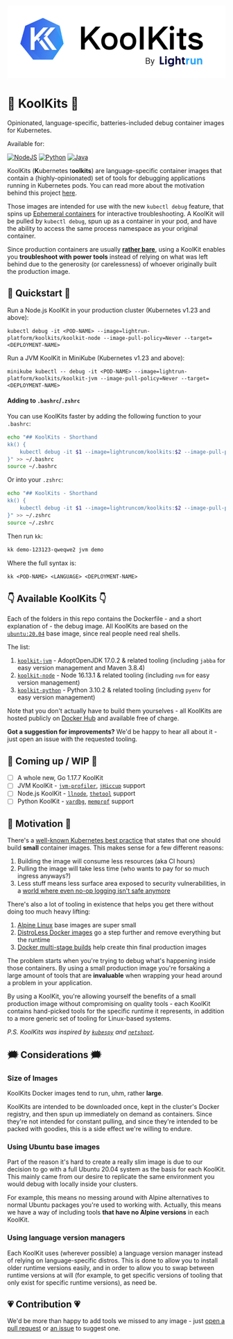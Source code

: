 <img src="assets/logo.png" alt="KoolKits logo"/>

# 🧰 KoolKits 🧰

Opinionated, language-specific, batteries-included debug container images for Kubernetes.

Available for:

[![NodeJS](https://img.shields.io/badge/node.js-6DA55F?style=for-the-badge&logo=node.js&logoColor=white)](https://github.com/lightrun-platform/koolkits/tree/main/nodejs) [![Python](https://img.shields.io/badge/python-3670A0?style=for-the-badge&logo=python&logoColor=ffdd54)](https://github.com/lightrun-platform/koolkits/tree/main/python) [![Java](https://img.shields.io/badge/java-%23ED8B00.svg?style=for-the-badge&logo=java&logoColor=white)](https://github.com/lightrun-platform/koolkits/tree/main/jvm)

KoolKits (**K**ubernetes t**oolkits**) are language-specific container images that contain a (highly-opinionated) set of tools for debugging applications running in Kubernetes pods. You can read more about the motivation behind this project [here](#Motivation).

Those images are intended for use with the new `kubectl debug` feature, that spins up [Ephemeral containers](https://kubernetes.io/docs/concepts/workloads/pods/ephemeral-containers/) for interactive troubleshooting. A KoolKit will be pulled by `kubectl debug`, spun up as a container in your pod, and have the ability to access the same process namespace as your original container. 

Since production containers are usually **[rather bare](https://cloud.google.com/architecture/best-practices-for-building-containers#remove_unnecessary_tools)**, using a KoolKit enables you **troubleshoot with power tools** instead of relying on what was left behind due to the generosity (or carelessness) of whoever originally built the production image.
## 🏁 Quickstart 🏁

Run a Node.js KoolKit in your production cluster (Kubernetes v1.23 and above):

```shell
kubectl debug -it <POD-NAME> --image=lightrun-platform/koolkits/koolkit-node --image-pull-policy=Never --target=<DEPLOYMENT-NAME>
```

Run a JVM KoolKit in MiniKube (Kubernetes v1.23 and above): 

```shell
minikube kubectl -- debug -it <POD-NAME> --image=lightrun-platform/koolkits/koolkit-jvm --image-pull-policy=Never --target=<DEPLOYMENT-NAME>
```

#### Adding to `.bashrc`/`.zshrc`

You can use KoolKits faster by adding the following function to your `.bashrc`:

```bash
echo "## KoolKits - Shorthand
kk() {
	kubectl debug -it $1 --image=lightruncom/koolkits:$2 --image-pull-policy=Never --target=$3
}" >> ~/.bashrc
source ~/.bashrc
```

Or into your `.zshrc`:
```zsh
echo "## KoolKits - Shorthand
kk() { 
	kubectl debug -it $1 --image=lightruncom/koolkits:$2 --image-pull-policy=Never --target=$3
}" >> ~/.zshrc
source ~/.zshrc
```

Then run `kk`:

```bash
kk demo-123123-qweqwe2 jvm demo
```

Where the full syntax is:

```shell
kk <POD-NAME> <LANGUAGE> <DEPLOYMENT-NAME>
```
 
## 👇 Available KoolKits 👇

Each of the folders in this repo contains the Dockerfile - and a short explanation of - the debug image. All KoolKits are based on the [`ubuntu:20.04`](https://hub.docker.com/layers/ubuntu/library/ubuntu/20.04/images/sha256-57df66b9fc9ce2947e434b4aa02dbe16f6685e20db0c170917d4a1962a5fe6a9?context=explore) base image, since real people need real shells. 

The list:

1. [`koolkit-jvm`](jvm/README.md) - AdoptOpenJDK 17.0.2 & related tooling (including `jabba` for easy version management and Maven 3.8.4)
1. [`koolkit-node`](node/README.MD) - Node 16.13.1 & related tooling (including `nvm` for easy version management)
1. [`koolkit-python`](python/README.md) - Python 3.10.2 & related tooling (including `pyenv` for easy version management)

Note that you don't actually have to build them yourselves - all KoolKits are hosted publicly on [Docker Hub](https://hub.docker.com/repository/docker/lightruncom/koolkits) and available free of charge. 

**Got a suggestion for improvements?** We'd be happy to hear all about it - just open an issue with the requested tooling.

## 🚧 Coming up / WIP 🚧

- [ ] A whole new, Go 1.17.7 KoolKit
- [ ] JVM KoolKit - [`jvm-profiler`](https://github.com/uber-common/jvm-profiler), [`jHiccup`](https://github.com/giltene/jHiccup) support
- [ ] Node.js KoolKit - [`llnode`](https://github.com/nodejs/llnode), [`thetool`](https://github.com/sfninja/thetool) support
- [ ] Python KoolKit - [`vardbg`](https://github.com/CCExtractor/vardbg), [`memprof`](https://github.com/jmdana/memprof) support
## 🏃 Motivation 🏃

There's a [well-known Kubernetes best practice](https://cloud.google.com/blog/products/containers-kubernetes/kubernetes-best-practices-how-and-why-to-build-small-container-images) that states that one should build **small** container images. This makes sense for a few different reasons:

1. Building the image will consume less resources (aka CI hours)
2. Pulling the image will take less time (who wants to pay for so much ingress anyways?)
3. Less stuff means less surface area exposed to security vulnerabilities, in a [world where even no-op logging isn't safe anymore](https://en.wikipedia.org/wiki/Log4Shell)

There's also a lot of tooling in existence that helps you get there without doing too much heavy lifting:

1. [Alpine Linux](https://hub.docker.com/_/alpine) base images are super small
2. [DistroLess Docker images](https://github.com/GoogleContainerTools/distroless) go a step further and remove everything but the runtime
3. [Docker multi-stage builds](https://docs.docker.com/develop/develop-images/multistage-build/) help create thin final production images

The problem starts when you're trying to debug what's happening inside those containers. By using a small production image you're forsaking a large amount of tools that are **invaluable** when wrapping your head around a problem in your application.

 By using a KoolKit, you're allowing yourself the benefits of a small production image without compromising on quality tools - each KoolKit contains hand-picked tools for the specific runtime it represents, in addition to a more generic set of tooling for Linux-based systems.

*P.S. KoolKits was inspired by [`kubespy`](https://github.com/huazhihao/kubespy) and [`netshoot`](https://github.com/nicolaka/netshoot).*

## 🗯️ Considerations 🗯️

### Size of Images

KoolKits Docker images tend to run, uhm, rather **large**.

KoolKits are intended to be downloaded once, kept in the cluster's Docker registry, and then spun up immediately on demand as containers. Since they're not intended for constant pulling, and since they're intended to be packed with goodies, this is a side effect we're willing to endure. 

### Using Ubuntu base images

Part of the reason it's hard to create a really slim image is due to our decision to go with a full Ubuntu 20.04 system as the basis for each KoolKit. This mainly came from our desire to replicate the same environment you would debug with locally inside your clusters. 

For example, this means no messing around with Alpine alternatives to normal Ubuntu packages you're used to working with. Actually, this means we have a way of including tools **that have no Alpine versions** in each KoolKit.

### Using language version managers

Each KoolKit uses (wherever possible) a language version manager instead of relying on language-specific distros. This is done to allow you to install older runtime versions easily, and in order to allow you to swap between runtime versions at will (for example, to get specific versions of tooling that only exist for specific runtime versions), as need be.

## 💗 Contribution 💗

We'd be more than happy to add tools we missed to any image - just [open a pull request](https://github.com/lightrun-platform/koolkits/pulls) or [an issue](https://github.com/lightrun-platform/koolkits/issues) to suggest one.
